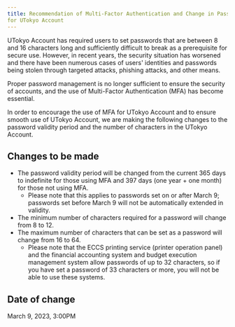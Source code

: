 ```yaml
---
title: Recommendation of Multi-Factor Authentication and Change in Password Requirements
for UTokyo Account
---
```


UTokyo Account has required users to set passwords that are between 8 and 16 characters long and sufficiently difficult to break as a prerequisite for secure use. However, in recent years, the security situation has worsened and there have been numerous cases of users' identities and passwords being stolen through targeted attacks, phishing attacks, and other means.

Proper password management is no longer sufficient to ensure the security of accounts, and the use of Multi-Factor Authentication (MFA) has become essential.

In order to encourage the use of MFA for UTokyo Account and to ensure smooth use of UTokyo Account, we are making the following changes to the password validity period and the number of characters in the UTokyo Account.

## Changes to be made

- The password validity period will be changed from the current 365 days to indefinite for those using MFA and 397 days (one year + one month) for those not using MFA.
    - Please note that this applies to passwords set on or after March 9; passwords set before March 9 will not be automatically extended in validity.
- The minimum number of characters required for a password will change from 8 to 12.
- The maximum number of characters that can be set as a password will change from 16 to 64.
    - Please note that the ECCS printing service (printer operation panel) and the financial accounting system and budget execution management system allow passwords of up to 32 characters, so if you have set a password of 33 characters or more, you will not be able to use these systems.

## Date of change

March 9, 2023, 3:00PM
